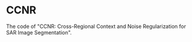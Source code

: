 # CCNR
The code of "CCNR: Cross-Regional Context and Noise Regularization for SAR Image Segmentation".
